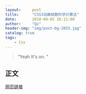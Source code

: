 ```yaml
---
layout:     post
title:      "CSS3动画帧数科学计算法"
date:       2018-04-02 16:11:00
author:     "Qz"
header-img: "img/post-bg-2015.jpg"
catalog: true
tags:
    - Css
---
```


> “Yeah It's on. ”


## 正文
[网页链接](http://www.uisdc.com/css3-animation-calculate)



